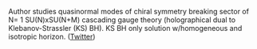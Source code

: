 
Author studies quasinormal modes of chiral symmetry breaking sector of N= 1 SU(N)xSU(N+M) cascading gauge theory (holographical dual to Klebanov-Strassler (KS) BH). KS BH only solution w/homogeneous and isotropic horizon. ([Twitter](https://twitter.com/JoshuahHeath/status/1257652462930006016))

